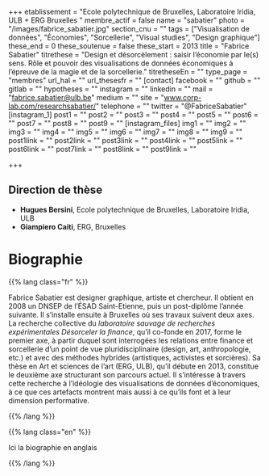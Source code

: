 +++
etablissement = "Ecole polytechnique de Bruxelles, Laboratoire Iridia, ULB + ERG Bruxelles "
membre_actif = false
name = "sabatier"
photo = "/images/fabrice_sabatier.jpg"
section_cnu = ""
tags = ["Visualisation de données", "Économies", "Sorcellerie", "Visual studies", "Design graphique"]
these_end = 0
these_soutenue = false
these_start = 2013
title = "Fabrice Sabatier"
titrethese = "Design et désorcèlement : saisir l’économie par le(s) sens. Rôle et pouvoir des visualisations de données économiques à l’épreuve de la magie et de la sorcellerie."
titretheseEn = ""
type_page = "membres"
url_hal = ""
url_thesesfr = ""
[contact]
facebook = ""
github = ""
gitlab = ""
hypotheses = ""
instagram = ""
linkedin = ""
mail = "fabrice.sabatier@ulb.be"
medium = ""
site = "www.corp-lab.com/researchsabatier/"
telephone = ""
twitter = "@FabriceSabatier"
[instagram_1]
post1 = ""
post2 = ""
post3 = ""
post4 = ""
post5 = ""
post6 = ""
post7 = ""
post8 = ""
post9 = ""
[instagram_files]
img1 = ""
img2 = ""
img3 = ""
img4 = ""
img5 = ""
img6 = ""
img7 = ""
img8 = ""
img9 = ""
post1link = ""
post2link = ""
post3link = ""
post4link = ""
post5link = ""
post6link = ""
post7link = ""
post8link = ""
post9link = ""

+++
<!-- Supprimer les parties non remplies (supprimer les blocks de lang s'il n'y a pas deux langues). Tu es libre d'ajouter ce que tu veux à cette partie -->

## Direction de thèse

* **Hugues Bersini**, Ecole polytechnique de Bruxelles, Laboratoire Iridia, ULB
* **Giampiero Caiti**, ERG, Bruxelles

# Biographie

{{% lang class="fr" %}}

Fabrice Sabatier est designer graphique, artiste et chercheur. Il obtient en 2008 un DNSEP de l’ÉSAD Saint-Etienne, puis un post-diplôme l’année suivante. Il s’installe ensuite à Bruxelles où ses travaux suivent deux axes. La recherche collective du _laboratoire sauvage de recherches expérimentales Désorceler la finance_, qu’il co-fonde en 2017, forme le premier axe, à partir duquel sont interrogées les relations entre finance et sorcellerie d’un point de vue pluridisciplinaire (design, art, anthropologie, etc.) et avec des méthodes hybrides (artistiques, activistes et sorcières). Sa thèse en Art et sciences de l’art (ERG, ULB), qu’il débute en 2013, constitue le deuxième axe structurant son parcours actuel. Il s’intéresse à travers cette recherche à l’idéologie des visualisations de données d’économiques, à ce que ces artefacts montrent mais aussi à ce qu’ils font et à leur dimension performative.

{{% /lang %}}

{{% lang class="en" %}}

Ici la biographie en anglais

{{% /lang %}}